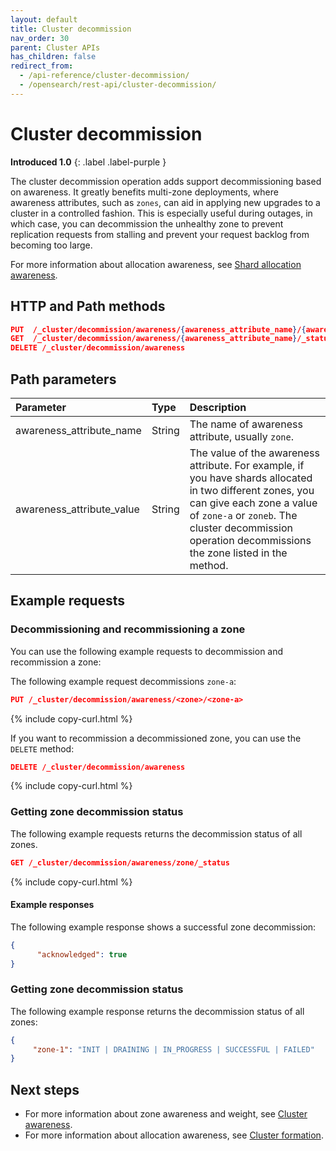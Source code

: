 ```yaml
---
layout: default
title: Cluster decommission 
nav_order: 30
parent: Cluster APIs
has_children: false
redirect_from: 
  - /api-reference/cluster-decommission/
  - /opensearch/rest-api/cluster-decommission/
---
```


# Cluster decommission
**Introduced 1.0**
{: .label .label-purple }

The cluster decommission operation adds support decommissioning based on awareness. It greatly benefits multi-zone deployments, where awareness attributes, such as `zones`, can aid in applying new upgrades to a cluster in a controlled fashion. This is especially useful during outages, in which case, you can decommission the unhealthy zone to prevent replication requests from stalling and prevent your request backlog from becoming too large.

For more information about allocation awareness, see [Shard allocation awareness]({{site.url}}{{site.baseurl}}//opensearch/cluster/#shard-allocation-awareness).


## HTTP and Path methods

```json
PUT  /_cluster/decommission/awareness/{awareness_attribute_name}/{awareness_attribute_value}
GET  /_cluster/decommission/awareness/{awareness_attribute_name}/_status
DELETE /_cluster/decommission/awareness
```

## Path parameters

Parameter | Type | Description
:--- | :--- | :---
awareness_attribute_name | String | The name of awareness attribute, usually `zone`.
awareness_attribute_value | String | The value of the awareness attribute. For example, if you have shards allocated in two different zones, you can give each zone a value of `zone-a` or `zoneb`. The cluster decommission operation decommissions the zone listed in the method.

## Example requests

### Decommissioning and recommissioning a zone

You can use the following example requests to decommission and recommission a zone:


The following example request decommissions `zone-a`:

```json
PUT /_cluster/decommission/awareness/<zone>/<zone-a>
```
{% include copy-curl.html %}

If you want to recommission a decommissioned zone, you can use the `DELETE` method:

```json
DELETE /_cluster/decommission/awareness
```
{% include copy-curl.html %}

### Getting zone decommission status

The following example requests returns the decommission status of all zones.

```json
GET /_cluster/decommission/awareness/zone/_status
```
{% include copy-curl.html %}

#### Example responses

The following example response shows a successful zone decommission:

```json
{
      "acknowledged": true
}
```

### Getting zone decommission status

The following example response returns the decommission status of all zones:


```json
{
     "zone-1": "INIT | DRAINING | IN_PROGRESS | SUCCESSFUL | FAILED"
}
```


## Next steps

- For more information about zone awareness and weight, see [Cluster awareness]({{site.url}}{{site.baseurl}}/api-reference/cluster-awareness/).
- For more information about allocation awareness, see [Cluster formation]({{site.url}}{{site.baseurl}}/opensearch/cluster/#advanced-step-6-configure-shard-allocation-awareness-or-forced-awareness).
